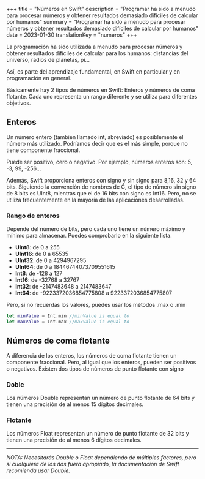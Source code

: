 +++
title = "Números en Swift"
description = "Programar ha sido a menudo para procesar números y obtener resultados demasiado difíciles de calcular por humanos"
summary = "Programar ha sido a menudo para procesar números y obtener resultados demasiado difíciles de calcular por humanos"
date = 2023-01-30
translationKey = "numeros"
+++

La programación ha sido utilizada a menudo para procesar números y obtener resultados difíciles de calcular para los humanos: distancias del universo, radios de planetas, pi...

Así, es parte del aprendizaje fundamental, en Swift en particular y en programación en general.

Básicamente hay 2 tipos de números en Swift: Enteros y números de coma flotante. Cada uno representa un rango diferente y se utiliza para diferentes objetivos.

## Enteros

Un número entero (también llamado int, abreviado) es posiblemente el número más utilizado. Podríamos decir que es el más simple, porque no tiene componente fraccional.

Puede ser positivo, cero o negativo. Por ejemplo, números enteros son: 5, -3, 99, -256...

Además, Swift proporciona enteros con signo y sin signo para 8,16, 32 y 64 bits. Siguiendo la convención de nombres de C, el tipo de número sin signo de 8 bits es UInt8, mientras que el de 16 bits con signo es Int16. Pero, no se utiliza frecuentemente en la mayoría de las aplicaciones desarrolladas.

### Rango de enteros
Depende del número de bits, pero cada uno tiene un número máximo y mínimo para almacenar. Puedes comprobarlo en la siguiente lista.

- **UInt8**: de 0 a 255
- **UInt16**: de 0 a 65535
- **UInt32**: de 0 a 4294967295
- **UInt64**: de 0 a 18446744073709551615
- **Int8**: de -128 a 127
- **Int16**: de -32768 a 32767
- **Int32**: de -2147483648 a 2147483647
- **Int64**: de -9223372036854775808 a 9223372036854775807

Pero, si no recuerdas los valores, puedes usar los métodos .max o .min

```swift
let minValue = Int.min //minValue is equal to
let maxValue = Int.max //maxValue is equal to
```

## Números de coma flotante
A diferencia de los enteros, los números de coma flotante tienen un componente fraccional. Pero, al igual que los enteros, pueden ser positivos o negativos.
Existen dos tipos de números de punto flotante con signo
### Doble
Los números Double representan un número de punto flotante de 64 bits y tienen una precisión de al menos 15 dígitos decimales.
### Flotante
Los números Float representan un número de punto flotante de 32 bits y tienen una precisión de al menos 6 dígitos decimales.

***
*NOTA: Necesitarás Double o Float dependiendo de múltiples factores, pero si cualquiera de los dos fuera apropiado, la documentación de Swift recomienda usar Double.*

